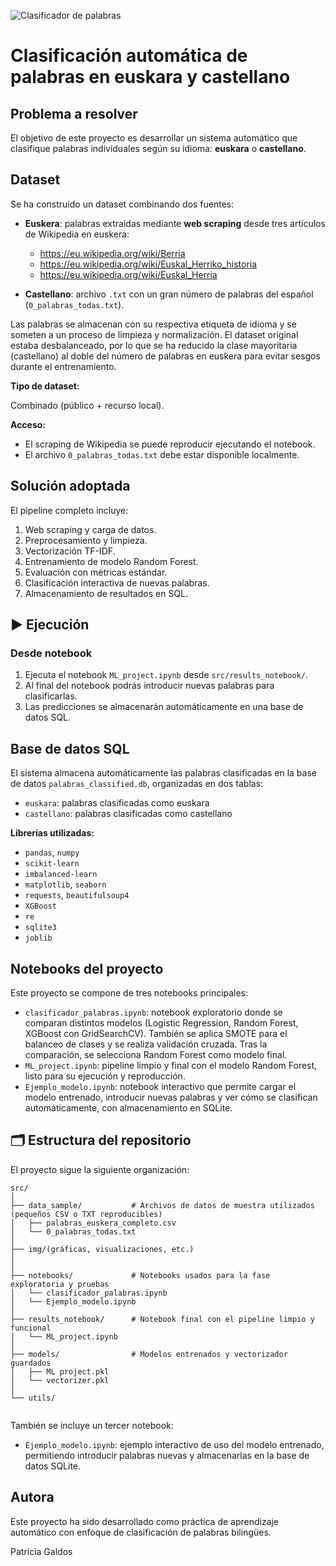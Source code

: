 
![Clasificador de palabras](/Users/patri/Desktop/ML_Clasificacion_palabras/scr/img/clasificacion-de-datos.png)

# Clasificación automática de palabras en euskara y castellano

## Problema a resolver

El objetivo de este proyecto es desarrollar un sistema automático que clasifique palabras individuales según su idioma: **euskara** o **castellano**. 

## Dataset

Se ha construido un dataset combinando dos fuentes:

- **Euskera**: palabras extraídas mediante **web scraping** desde tres artículos de Wikipedia en euskera:
  - https://eu.wikipedia.org/wiki/Berria
  - https://eu.wikipedia.org/wiki/Euskal_Herriko_historia
  - https://eu.wikipedia.org/wiki/Euskal_Herria

- **Castellano**: archivo `.txt` con un gran número de palabras del español (`0_palabras_todas.txt`).

Las palabras se almacenan con su respectiva etiqueta de idioma y se someten a un proceso de limpieza y normalización. El dataset original estaba desbalanceado, por lo que se ha reducido la clase mayoritaria (castellano) al doble del número de palabras en euskera para evitar sesgos durante el entrenamiento.

**Tipo de dataset:** 

Combinado (público + recurso local).  

**Acceso:**  
- El scraping de Wikipedia se puede reproducir ejecutando el notebook.
- El archivo `0_palabras_todas.txt` debe estar disponible localmente.

## Solución adoptada

El pipeline completo incluye:

1. Web scraping y carga de datos.
2. Preprocesamiento y limpieza.
3. Vectorización TF-IDF.
4. Entrenamiento de modelo Random Forest.
5. Evaluación con métricas estándar.
6. Clasificación interactiva de nuevas palabras.
7. Almacenamiento de resultados en SQL.

## ▶️ Ejecución

### Desde notebook

1. Ejecuta el notebook `ML_project.ipynb` desde `src/results_notebook/`.
2. Al final del notebook podrás introducir nuevas palabras para clasificarlas.
3. Las predicciones se almacenarán automáticamente en una base de datos SQL.


##  Base de datos SQL

El sistema almacena automáticamente las palabras clasificadas en la base de datos `palabras_classified.db`, organizadas en dos tablas:

- `euskara`: palabras clasificadas como euskara
- `castellano`: palabras clasificadas como castellano


**Librerías utilizadas:**

- `pandas`, `numpy`
- `scikit-learn`
- `imbalanced-learn`
- `matplotlib`, `seaborn`
- `requests`, `beautifulsoup4`
- `XGBoost`
- `re`
- `sqlite3` 
- `joblib`


## Notebooks del proyecto

Este proyecto se compone de tres notebooks principales:

- `clasificador_palabras.ipynb`: notebook exploratorio donde se comparan distintos modelos (Logistic Regression, Random Forest, XGBoost con GridSearchCV). También se aplica SMOTE para el balanceo de clases y se realiza validación cruzada. Tras la comparación, se selecciona Random Forest como modelo final.
- `ML_project.ipynb`: pipeline limpio y final con el modelo Random Forest, listo para su ejecución y reproducción.
- `Ejemplo_modelo.ipynb`: notebook interactivo que permite cargar el modelo entrenado, introducir nuevas palabras y ver cómo se clasifican automáticamente, con almacenamiento en SQLite.


## 🗂️ Estructura del repositorio

El proyecto sigue la siguiente organización:

```
src/
│
├── data_sample/           # Archivos de datos de muestra utilizados (pequeños CSV o TXT reproducibles)
│   ├── palabras_euskera_completo.csv
│   └── 0_palabras_todas.txt
│
├── img/(gráficas, visualizaciones, etc.)
│   
│
├── notebooks/             # Notebooks usados para la fase exploratoria y pruebas
│   └── clasificador_palabras.ipynb
│   └── Ejemplo_modelo.ipynb
│
├── results_notebook/      # Notebook final con el pipeline limpio y funcional
│   └── ML_project.ipynb
│
├── models/                # Modelos entrenados y vectorizador guardados
│   ├── ML project.pkl
│   └── vectorizer.pkl
│
└── utils/
  
```

También se incluye un tercer notebook:

- `Ejemplo_modelo.ipynb`: ejemplo interactivo de uso del modelo entrenado, permitiendo introducir palabras nuevas y almacenarlas en la base de datos SQLite.

## Autora

Este proyecto ha sido desarrollado como práctica de aprendizaje automático con enfoque de clasificación de palabras bilingües.

Patricia Galdos
